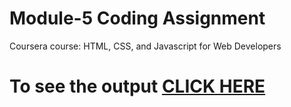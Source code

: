 
# Module-5 Coding Assignment

Coursera course: HTML, CSS, and Javascript for Web Developers

# To see the output [CLICK HERE](https://maheshkulkarni-cg.github.io/module5/index.html)

